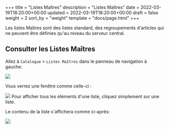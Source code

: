 +++
title = "Listes Maîtres"
description = "Listes Maîtres"
date = 2022-03-19T18:20:00+00:00
updated = 2022-03-19T18:20:00+00:00
draft = false
weight = 2
sort_by = "weight"
template = "docs/page.html"
+++

Les listes Maîtres sont des listes standard, des regroupements d'articles qui ne peuvent être définies qu'au niveau du serveur central. 

## Consulter les Listes Maîtres

Allez à `Catalogue` > `Listes Maîtres` dans le panneau de navigation à gauche: 

![](/docs/catalogue/cat_gotoml.png)

Vous verrez une fenêtre comme celle-ci : 

![](/docs/catalogue/cat_mllist.png)
Pour afficher tous les éléments d'une liste, cliquez simplement sur une liste.


Le contenu de la liste s'affichera comme ci-après:

![](/docs/catalogue/cat_mldetail.png)


